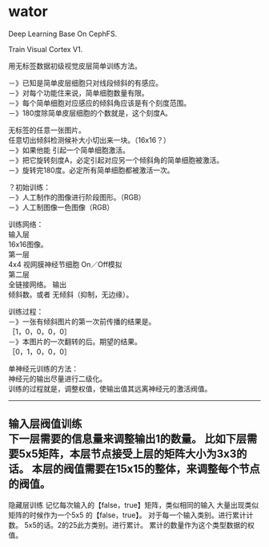 # wator
Deep Learning Base On CephFS.

Train Visual Cortex V1.

用无标签数据初级视觉皮层简单训练方法。  

－》已知是简单皮层细胞只对线段倾斜的有感应。  
 －》对每个功能住来说，简单细胞数量有限。  
  －》每个简单细胞对应感应的倾斜角应该是有个刻度范围。  
   －》180度除简单皮层细胞的个数就是，这个刻度A。  

无标签的任意一张图片。  
任意切出倾斜检测候补大小切出来一块。（16x16？）  
 －》如果他能 引起一个简单细胞激活。  
  －》把它旋转刻度A，必定引起对应另一个倾斜角的简单细胞被激活。  
   －》旋转完180度。必定所有简单细胞都被激活一次。  

？初始训练：  
 －》人工制作的图像进行阶段图形。（RGB）  
 －》人工制图像一色图像（RGB）  


训练网络：  
 输入层  
   16x16图像。  
 第一层  
  4x4 视网膜神经节细胞 On／Off模拟  
 第二层   
   全链接网络。
 输出  
   倾斜数。或者 无倾斜（抑制，无边缘）。  

训练过程：  
 －》一张有倾斜图片的第一次前传播的结果是。  
   ［1，0，0，0，0］  
 －》本图片的一次翻转的后。期望的结果。  
   ［0，1，0，0，0］  

单神经元训练的方法：  
 神经元的输出尽量进行二级化。  
 训练的过程就是，调整权值，使输出值其远离神经元的激活阀值。  
 
 -------------------------
 输入层阀值训练  
  下一层需要的信息量来调整输出1的数量。
   比如下层需要5x5矩阵，本层节点接受上层的矩阵大小为3x3的话。
   本层的阀值需要在15x15的整体，来调整每个节点的阀值。
 -------------------------
 隐藏层训练
  记忆每次输入的【false，true】矩阵，类似相同的输入
   大量出现类似矩阵的时候作为一个5x5 的【false，true】。
   对于每一个输入类别。进行累计计数。
   5x5的话。2的25此方类别。进行累计。
     累计的数量作为这个类型数据的权值。
 
 
 

